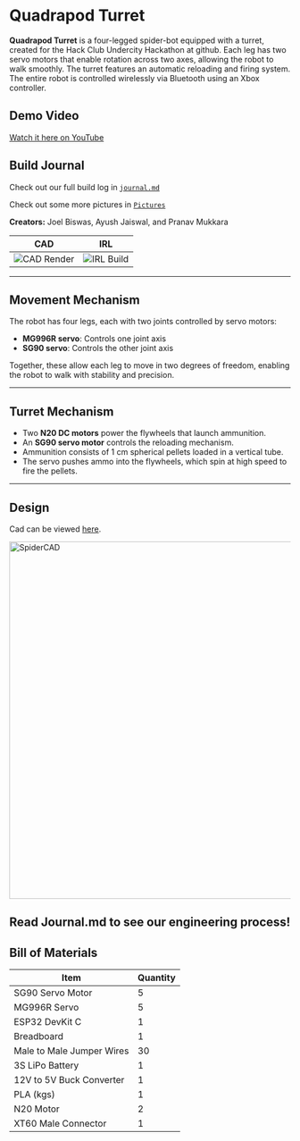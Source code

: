 # Quadrapod Turret

**Quadrapod Turret** is a four-legged spider-bot equipped with a turret, created for the Hack Club Undercity Hackathon at github. Each leg has two servo motors that enable rotation across two axes, allowing the robot to walk smoothly. The turret features an automatic reloading and firing system. The entire robot is controlled wirelessly via Bluetooth using an Xbox controller.

## Demo Video
 [Watch it here on YouTube](https://www.youtube.com/shorts/YrqL98bALRE)

## Build Journal
Check out our full build log in [`journal.md`](https://github.com/Pnav22/QuadPod-Shooter/blob/main/Journal.md)   

Check out some more pictures in [`Pictures`](https://github.com/Pnav22/QuadPod-Shooter/tree/main/Pictures)

**Creators:** Joel Biswas, Ayush Jaiswal, and Pranav Mukkara

CAD                         |  IRL
:-------------------------:|:-------------------------:
![CAD Render](https://github.com/user-attachments/assets/e403affb-7970-4bed-9cbd-e9603c1d197d)  |  ![IRL Build](https://github.com/user-attachments/assets/d6193cea-4018-44f9-b0c1-3cdec59d902c)

---

## Movement Mechanism

The robot has four legs, each with two joints controlled by servo motors:

- **MG996R servo**: Controls one joint axis  
- **SG90 servo**: Controls the other joint axis

Together, these allow each leg to move in two degrees of freedom, enabling the robot to walk with stability and precision.

---

## Turret Mechanism

- Two **N20 DC motors** power the flywheels that launch ammunition.  
- An **SG90 servo motor** controls the reloading mechanism.  
- Ammunition consists of 1 cm spherical pellets loaded in a vertical tube.  
- The servo pushes ammo into the flywheels, which spin at high speed to fire the pellets.

---

## Design

Cad can be viewed [here](https://cad.onshape.com/documents/1f07b48c7f0c844885f208f0/w/35ef43929f689d5c59df734c/e/4c060ffb7e05090ceb09d7bd?renderMode=0&uiState=6873fecd0579b80fab54201e).

<img height="640" alt="SpiderCAD" src="https://github.com/user-attachments/assets/bea3b32c-5225-448c-92d8-1fc45c49b6b2" />

Read Journal.md to see our engineering process!
---


## Bill of Materials

| Item                  | Quantity |
|-----------------------|----------|
| SG90 Servo Motor      | 5        |
| MG996R Servo          | 5        |
| ESP32 DevKit C        | 1        |
| Breadboard            | 1        |
| Male to Male Jumper Wires | 30       |
| 3S LiPo Battery       | 1        |
| 12V to 5V Buck Converter | 1        |
| PLA (kgs)             | 1        |
| N20 Motor             | 2        |
| XT60 Male Connector   | 1        |

